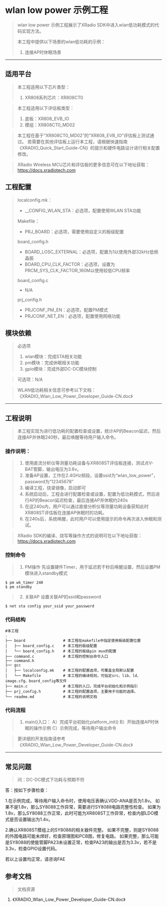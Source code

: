 # wlan low power 示例工程

> wlan low power 示例工程展示了XRadio SDK中进入wlan低功耗模式的代码实现方法。
>
> 本工程中提供以下场景的wlan低功耗的示例：
>
> 1. 连接AP时休眠场景

---

## 适用平台

> 本工程适用以下芯片类型：
>
> 1. XR808系列芯片：XR808CT0

> 本工程适用以下评估板类型：
> 1. 底板：XR808_EVB_IO
> 2. 模组：XR808CT0_MD02

> 本工程在基于“XR808CT0_MD02”的“XR808_EVB_IO”评估板上测试通过。
> 若需要在其他评估板上运行本工程，请根据快速指南《XRADIO_Quick_Start_Guide-CN》的提示和硬件电路设计进行相关配置修改。

> XRadio Wireless MCU芯片和评估板的更多信息可在以下地址获取：
> https://docs.xradiotech.com

## 工程配置

> localconfig.mk：
> * __CONFIG_WLAN_STA：必选项，配置使用WLAN STA功能
>
> Makefile：
> * PRJ_BOARD：必选项，需要使用自定义的板级配置
>
> board_config.h
> * BOARD_LOSC_EXTERNAL：必选项，配置为1以使用外部32kHz低频晶振
> * BOARD_CPU_CLK_FACTOR：必选项，设置为PRCM_SYS_CLK_FACTOR_160M以使用较低CPU频率
>
> board_config.c
> * N/A
>
> prj_config.h
> * PRJCONF_PM_EN：必选项，配置PM模式
> * PRJCONF_NET_EN：必选项，配置使用网络功能

## 模块依赖

> 必选项
> 1. wlan模块：完成STA相关功能
> 2. pm模块：完成休眠相关功能
> 3. gpio模块：完成外部DC-DC模块控制

> 可选项：N/A

> WLAN低功耗相关信息可参考以下文档：
> 《XRADIO_Wlan_Low_Power_Developer_Guide-CN.doc》

---

## 工程说明

> 本工程实现为进行低功耗的配置检查或设置，统计AP的Beacon延迟，然后连接AP并休眠240秒，最后唤醒等待用户输入命令。

### 操作说明：

> 1. 使用直流分析仪等测量功耗设备与XR808ST评估板连接，测试点V-BAT管脚，输出电压为3.6v。
> 2. 准备AP设置，工作在2.4GHz频段，设置ssid为“wlan_low_power”，password为“12345678”
> 3. 编译工程，烧录镜像，启动即可
> 4. 系统启动后，工程会进行配置检查或设置，配置为低功耗模式，然后进行AP的Beacon延迟检查，最后连接AP并休眠约240s
> 5. 在这240s内，用户可以通过直接分析仪等测量功耗设备获知此时XR808ST评估板在连接AP休眠时的功耗。
> 6. 在240s后，系统唤醒，此时用户可以使用提示的命令再次进入休眠和测试。

> XRadio SDK的编译、烧写等操作方式的说明可在以下地址获取：
> https://docs.xradiotech.com

### 控制命令

> 1. PM操作
> 先设置硬件Timer，用于延迟若干秒后唤醒设置，然后设置PM模块进入standby模式

```
$ pm wk_timer 240
$ pm standby
```

> 2. 关联AP
> 设置关联AP的ssid和password

```
$ net sta config your_ssid your_password
```

### 代码结构
```
#本工程
.
├── board                 # 本工程在makefile中指定使用板级配置位置
│   ├── board_config.c    # 本工程的板级配置
│   └── board_config.h    # 本工程的板级pin mux的配置
├── command.c             # 本工程的控制台命令入口
├── command.h
├── gcc
│   ├── localconfig.mk    # 本工程的配置选项，可覆盖全局默认配置
│   └── Makefile          # 本工程的编译规则，可指定src、lib、ld、image.cfg、board_config等文件
├── main.c                # 本工程的入口，完成平台初始化和示例指引
├── prj_config.h          # 本工程的配置选项，主要用于功能的选择。
└── readme.md             # 本工程的说明文档
```
### 代码流程

> 1. main()入口：
> A）完成平台初始化platform_init()
> B）开始连接AP时休眠的操作示例
> C）示例完成，等待用户输出命令

> 更详细的开发指南请参考《XRADIO_Wlan_Low_Power_Developer_Guide-CN.doc》

---

## 常见问题

> 问：DC-DC模式下功耗与预期不符

答：按如下步骤检查：

1.在示例完成，等待用户输入命令时，使用电压表确认VDD-ANA是否为1.8v。
如果不是1.8v，那么SY8088工作异常，需要进行SY8088电路完整性检查。
如果为1.8v，那么SY8088工作正常，此时可能为XR808ST工作异常，检查内部LDO模式是否设置输出为1.4v。

2.确认XR808ST模组上的SY8088的相关器件完整。
如果不完整，则是SY8088的外围电路可能未焊好，检查原理图和PCB图，修复电路。
如果完整，那么可能是SY8088的使能管脚PA23未设置正常，检查PA23的输出是否为3.3v，若不是3.3v，检查GPIO设置代码。

若以上设置均正常，请咨询FAE

## 参考文档

> 文档资源

1. 《XRADIO_Wlan_Low_Power_Developer_Guide-CN.doc》
